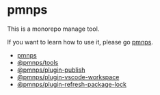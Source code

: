 # pmnps

This is a monorepo manage tool.

If you want to learn how to use it, please go [pmnps](https://github.com/filefoxper/pmnps-workspace/tree/master/platforms/pmnps).

* [pmnps](https://github.com/filefoxper/pmnps-workspace/tree/master/platforms/pmnps)
* [@pmnps/tools](https://github.com/filefoxper/pmnps-workspace/tree/master/packages/%40pmnps/tools)
* [@pmnps/plugin-publish](https://github.com/filefoxper/pmnps-workspace/tree/master/packages/%40pmnps/plugin-publish)
* [@pmnps/plugin-vscode-workspace](https://github.com/filefoxper/pmnps-workspace/tree/master/packages/%40pmnps/plugin-vscode-workspace)
* [@pmnps/plugin-refresh-package-lock](https://github.com/filefoxper/pmnps-workspace/tree/master/packages/%40pmnps/plugin-refresh-package-lock)
